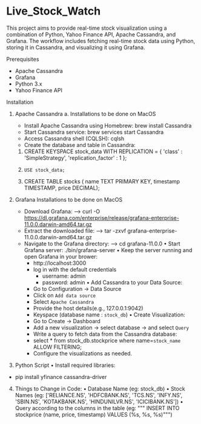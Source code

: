 # Live_Stock_Watch

This project aims to provide real-time stock visualization using a combination of Python, Yahoo Finance API, Apache Cassandra, and Grafana. The workflow includes fetching real-time stock data using Python, storing it in Cassandra, and visualizing it using Grafana.

Prerequisites
- Apache Cassandra
- Grafana
- Python 3.x
- Yahoo Finance API

Installation

1.	Apache Cassandra
  a.	Installations to be done on MacOS
    -	Install Apache Cassandra using Homebrew: brew install Cassandra
    -	Start Cassandra service:  brew services start Cassandra
    -	Access Cassandra shell (CQLSH): cqlsh
    -	Create the database and table in Cassandra:
      1.	CREATE KEYSPACE stock_data WITH REPLICATION = { 'class' : 'SimpleStrategy', 'replication_factor' : 1 };
      2.	 USE stock_data;
      3.	CREATE TABLE stocks (
        					name TEXT PRIMARY KEY,
        					timestamp TIMESTAMP,
        					price DECIMAL);

2.	Grafana
   Installations to be done on MacOS
      -	Download Grafana:
        --> curl -O https://dl.grafana.com/enterprise/release/grafana-enterprise-11.0.0.darwin-amd64.tar.gz
      -	Extract the downloaded file: 
        --> tar -zxvf grafana-enterprise-11.0.0.darwin-amd64.tar.gz
      -	Navigate to the Grafana directory: 
        --> cd grafana-11.0.0
      •	Start Grafana server:  ./bin/grafana-server
      •	Keep the server running  and open Grafana in your brower:  
        - http://localhost:3000
        - log in with the default credentials 
          - username: admin
          -  password: admin
      •	Add Cassandra to your Data Source:  
        - Go to Configuration -> Data Source
        - Click on `Add data source`
        - Select `Apache Cassandra`
        -	Provide the host details(e.g., 127.0.0.1:9042)
        -	Keyspace (database name : `stock_db`)
      •	Create Visualization:
        -	Go to Create -> Dashboard
        -	Add a new visualization -> select database -> and select `Query`
        -	Write a query to fetch data from the Cassandra database:  
          -	select * from stock_db.stockprice where name=`stock_name` ALLOW FILTERING;
        -	Configure the visualizations as needed.

3.	Python Script
  •	Install required libraries:
   -	pip install yfinance cassandra-driver

4.	Things to Change in Code:
  •	Database Name (eg: stock_db)
  •	Stock Names (eg: ['RELIANCE.NS', 'HDFCBANK.NS', 'TCS.NS', 'INFY.NS', 'SBIN.NS', 'KOTAKBANK.NS', 'HINDUNILVR.NS', 'ICICIBANK.NS'])
  •	Query according to the columns in the table (eg: """ INSERT INTO stockprice (name, price, timestamp) VALUES (%s, %s, %s)""")

